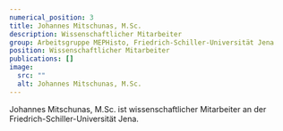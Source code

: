 ```yaml
---
numerical_position: 3
title: Johannes Mitschunas, M.Sc.
description: Wissenschaftlicher Mitarbeiter
group: Arbeitsgruppe MEPHisto, Friedrich-Schiller-Universität Jena
position: Wissenschaftlicher Mitarbeiter
publications: []
image:
  src: ""
  alt: Johannes Mitschunas, M.Sc.
---
```


Johannes Mitschunas, M.Sc. ist wissenschaftlicher Mitarbeiter an der Friedrich-Schiller-Universität Jena.
